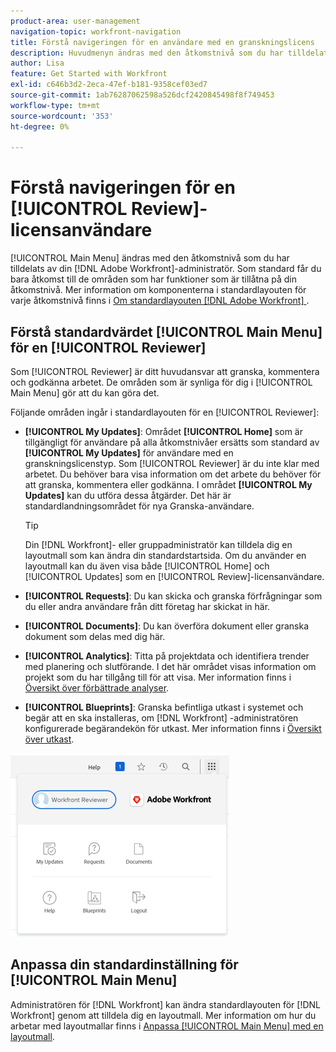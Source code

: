 ```yaml
---
product-area: user-management
navigation-topic: workfront-navigation
title: Förstå navigeringen för en användare med en granskningslicens
description: Huvudmenyn ändras med den åtkomstnivå som du har tilldelats av din [!DNL Adobe Workfront] administratör. Som standard får du bara åtkomst till de områden som har funktioner som är tillåtna på din åtkomstnivå.
author: Lisa
feature: Get Started with Workfront
exl-id: c646b3d2-2eca-47ef-b181-9358cef03ed7
source-git-commit: 1ab76287062598a526dcf2420845498f8f749453
workflow-type: tm+mt
source-wordcount: '353'
ht-degree: 0%

---
```


# Förstå navigeringen för en [!UICONTROL Review]-licensanvändare

[!UICONTROL Main Menu] ändras med den åtkomstnivå som du har tilldelats av din [!DNL Adobe Workfront]-administratör. Som standard får du bara åtkomst till de områden som har funktioner som är tillåtna på din åtkomstnivå. Mer information om komponenterna i standardlayouten för varje åtkomstnivå finns i [Om standardlayouten [!DNL Adobe Workfront] ](../../../administration-and-setup/customize-workfront/use-layout-templates/about-the-default-wf-layout.md).

## Förstå standardvärdet [!UICONTROL Main Menu] för en [!UICONTROL Reviewer]

Som [!UICONTROL Reviewer] är ditt huvudansvar att granska, kommentera och godkänna arbetet. De områden som är synliga för dig i [!UICONTROL Main Menu] gör att du kan göra det.

Följande områden ingår i standardlayouten för en [!UICONTROL Reviewer]:

* **[!UICONTROL My Updates]**: Området **[!UICONTROL Home]** som är tillgängligt för användare på alla åtkomstnivåer ersätts som standard av **[!UICONTROL My Updates]** för användare med en granskningslicenstyp. Som [!UICONTROL Reviewer] är du inte klar med arbetet. Du behöver bara visa information om det arbete du behöver för att granska, kommentera eller godkänna. I området **[!UICONTROL My Updates]** kan du utföra dessa åtgärder. Det här är standardlandningsområdet för nya Granska-användare.

  >[!TIP]
  >
  >Din [!DNL Workfront]- eller gruppadministratör kan tilldela dig en layoutmall som kan ändra din standardstartsida. Om du använder en layoutmall kan du även visa både [!UICONTROL Home] och [!UICONTROL Updates] som en [!UICONTROL Review]-licensanvändare.

* **[!UICONTROL Requests]**: Du kan skicka och granska förfrågningar som du eller andra användare från ditt företag har skickat in här.
* **[!UICONTROL Documents]**: Du kan överföra dokument eller granska dokument som delas med dig här.
* **[!UICONTROL Analytics]**: Titta på projektdata och identifiera trender med planering och slutförande. I det här området visas information om projekt som du har tillgång till för att visa. Mer information finns i [Översikt över förbättrade analyser](../../../enhanced-analytics/enhanced-analytics-overview.md).

* **[!UICONTROL Blueprints]**: Granska befintliga utkast i systemet och begär att en ska installeras, om [!DNL Workfront] -administratören konfigurerade begärandekön för utkast. Mer information finns i [Översikt över utkast](../../../administration-and-setup/blueprints/blueprints-overview.md).


![](assets/access-my-updates-from-main-menu-reviewer-user-nwe-350x294.png)

## Anpassa din standardinställning för [!UICONTROL Main Menu]

Administratören för [!DNL Workfront] kan ändra standardlayouten för [!DNL Workfront] genom att tilldela dig en layoutmall. Mer information om hur du arbetar med layoutmallar finns i [Anpassa [!UICONTROL Main Menu] med en layoutmall](../../../administration-and-setup/customize-workfront/use-layout-templates/customize-main-menu.md).

